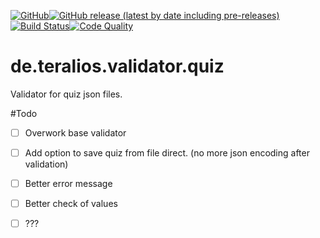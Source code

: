[![GitHub](https://img.shields.io/github/license/Teralios/de.teralios.validator.quiz?style=flat-square)](https://www.gnu.org/licenses/gpl-3.0.txt)[![GitHub release (latest by date including pre-releases)](https://img.shields.io/github/v/release/teralios/de.teralios.validator.quiz?include_prereleases&style=flat-square)](https://github.com/Teralios/de.teralios.validator.quiz/releases)[![Build Status](https://img.shields.io/travis/Teralios/de.teralios.validator.quiz.svg?style=flat-square)](https://travis-ci.org/Teralios/de.teralios.validator.quiz)[![Code Quality](https://img.shields.io/scrutinizer/g/Teralios/de.teralios.validator.quiz.svg?style=flat-square)](https://scrutinizer-ci.com/g/Teralios/de.teralios.validator.quiz/)
# de.teralios.validator.quiz
Validator for quiz json files.

#Todo
  - [ ] Overwork base validator
  - [ ] Add option to save quiz from file direct. (no more json encoding after validation)
  - [ ] Better error message
  - [ ] Better check of values
  - [ ] ???

